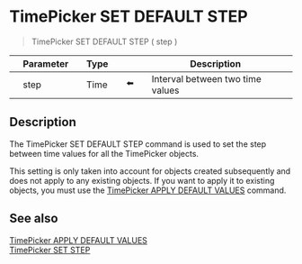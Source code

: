 # TimePicker SET DEFAULT STEP

> TimePicker SET DEFAULT STEP ( step )

|     | Parameter |     | Type |     |     |     | Description |     |
| --- | --- | --- | --- | --- | --- | --- | --- | --- |
|     | step |     | Time |     | ⬅️ |     | Interval between two time values |     |

## Description

The TimePicker SET DEFAULT STEP command is used to set the step between time values for all the TimePicker objects.

This setting is only taken into account for objects created subsequently and does not apply to any existing objects. If you want to apply it to existing objects, you must use the [TimePicker APPLY DEFAULT VALUES](TimePicker%20APPLY%20DEFAULT%20VALUES.md "TimePicker APPLY DEFAULT VALUES") command.

## See also

[TimePicker APPLY DEFAULT VALUES](TimePicker%20APPLY%20DEFAULT%20VALUES.md)  
[TimePicker SET STEP](TimePicker%20SET%20STEP.md)

